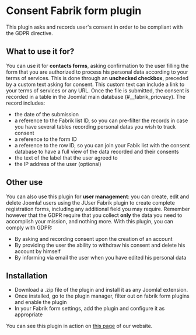 # Consent Fabrik form plugin

This plugin asks and records user's consent in order to be compliant with the GDPR directive.

## What to use it for?

You can use it for **contacts forms**, asking confirmation to the user filling the form that you are authorized to process his personal data according to your terms of services.
This is done through an **unchecked checkbox**, preceded by a custom text asking for consent. This custom text can include a link to your terms of services or any URL.
Once the file is submitted, the consent is recorded in a table in the Joomla! main database (#__fabrik_pricvacy). The record includes:
* the date of the submission
* a reference to the Fabrik list ID, so you can pre-filter the records in case you have several tables recording personal datas you wish to track consent
* a reference to the form ID
* a reference to the row ID, so you can join your Fabik list with the consent database to have a full view of the data recorded and their consents
* the text of the label that the user agreed to
* the IP address of the user (optional)

## Other use
You can also use this plugin for **user management**: you can create, edit and delete Joomla! users using the JUser Fabrik plugin to create complete registration forms, including any additional field you may require.
Remember however that the GDPR require that you collect **only** the data you need to accomplish your mission, and nothing more.
With this plugin, you can comply with GDPR:
* By asking and recording consent upon the creation of an account
* By providing the user the ability to withdraw his consent and delete his account by himself
* By informing via email the user when you have edited his personal data

## Installation

* Download a .zip file of the plugin and install it as any Joomla! extension.
* Once installed, go to the plugin manager, filter out on fabrik form plugins and enable the plugin
* In your Fabrik form settings, add the plugin and configure it as appropriate

You can see this plugin in action on [this page](https://www.betterweb.fr/contact) of our website.
